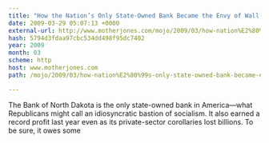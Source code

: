 ```yaml
---
title: "How the Nation’s Only State-Owned Bank Became the Envy of Wall Street | Mother Jones"
date: 2009-03-29 05:07:13 +0000
external-url: http://www.motherjones.com/mojo/2009/03/how-nation%E2%80%99s-only-state-owned-bank-became-envy-wall-street
hash: 5794d3fdaa97cbc534dd498f95dc7402
year: 2009
month: 03
scheme: http
host: www.motherjones.com
path: /mojo/2009/03/how-nation%E2%80%99s-only-state-owned-bank-became-envy-wall-street

---
```


The Bank of North Dakota is the only state-owned bank in America—what Republicans might call an idiosyncratic bastion of socialism. It also earned a record profit last year even as its private-sector corollaries lost billions. To be sure, it owes some
